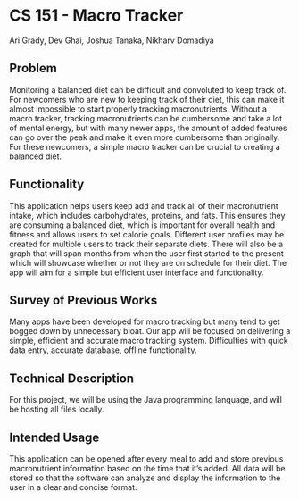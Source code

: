 # CS 151 - Macro Tracker
Ari Grady, Dev Ghai, Joshua Tanaka, Nikharv Domadiya

## Problem
Monitoring a balanced diet can be difficult and convoluted to keep track of. For newcomers who are new to keeping track of their diet, this can make it almost impossible to start properly tracking macronutrients. Without a macro tracker, tracking macronutrients can be cumbersome and take a lot of mental energy, but with many newer apps, the amount of added features can go over the peak and make it even more cumbersome than originally. For these newcomers, a simple macro tracker can be crucial to creating a balanced diet.

## Functionality
This application helps users keep add and track all of their macronutrient intake, which includes carbohydrates, proteins, and fats. This ensures they are consuming a balanced diet, which is important for overall health and fitness and allows users to set calorie goals.  Different user profiles may be created for multiple users to track their separate diets. There will also be a graph that will span months from when the user first started to the present which will showcase whether or not they are on schedule for their diet. The app will aim for a simple but efficient user interface and functionality. 

## Survey of Previous Works
Many apps have been developed for macro tracking but many tend to get bogged down by unnecessary bloat. Our app will be focused on delivering a simple, efficient and accurate macro tracking system. Difficulties with quick data entry, accurate database, offline functionality.

## Technical Description
For this project, we will be using the Java programming language, and will be hosting all files locally.

## Intended Usage
This application can be opened after every meal to add and store previous macronutrient information based on the time that it’s added. All data will be stored so that the software can analyze and display the information to the user in a clear and concise format.
